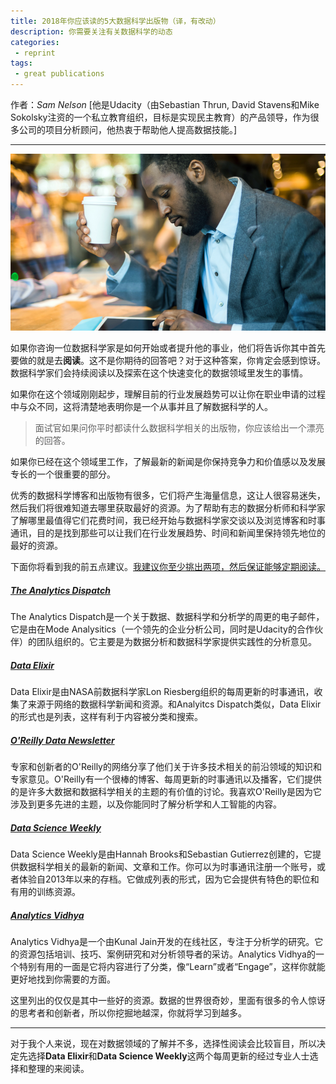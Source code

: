 ```yaml
---
title: 2018年你应该读的5大数据科学出版物（译，有改动）
description: 你需要关注有关数据科学的动态
categories:
 - reprint
tags:
 - great publications
---
```


作者：*Sam Nelson* [他是Udacity（由Sebastian Thrun, David Stavens和Mike Sokolsky注资的一个私立教育组织，目标是实现民主教育）的产品领导，作为很多公司的项目分析顾问，他热衷于帮助他人提高数据技能。]

---

![pic_1](posts_pic/five_publications/pic_1.png)

如果你咨询一位数据科学家是如何开始或者提升他的事业，他们将告诉你其中首先要做的就是去**阅读**。这不是你期待的回答吧？对于这种答案，你肯定会感到惊讶。数据科学家们会持续阅读以及探索在这个快速变化的数据领域里发生的事情。

如果你在这个领域刚刚起步，理解目前的行业发展趋势可以让你在职业申请的过程中与众不同，这将清楚地表明你是一个从事并且了解数据科学的人。

> 面试官如果问你平时都读什么数据科学相关的出版物，你应该给出一个漂亮的回答。

如果你已经在这个领域里工作，了解最新的新闻是你保持竞争力和价值感以及发展专长的一个很重要的部分。

优秀的数据科学博客和出版物有很多，它们将产生海量信息，这让人很容易迷失，然后我们将很难知道去哪里获取最好的资源。为了帮助有志的数据分析师和科学家了解哪里最值得它们花费时间，我已经开始与数据科学家交谈以及浏览博客和时事通讯，目的是找到那些可以让我们在行业发展趋势、时间和新闻里保持领先地位的最好的资源。

下面你将看到我的前五点建议。<u>我建议你至少挑出两项，然后保证能够定期阅读。</u>

##### [The Analytics Dispatch](https://about.modeanalytics.com/newsletter/)

The Analytics Dispatch是一个关于数据、数据科学和分析学的周更的电子邮件，它是由在Mode Analysitics（一个领先的企业分析公司，同时是Udacity的合作伙伴）的团队组织的。它主要是为数据分析和数据科学家提供实践性的分析意见。

##### [Data Elixir](https://dataelixir.com/)

Data Elixir是由NASA前数据科学家Lon Riesberg组织的每周更新的时事通讯，收集了来源于网络的数据科学新闻和资源。和Analyitcs Dispatch类似，Data Elixir的形式也是列表，这样有利于内容被分类和搜索。

##### [O'Reilly Data Newsletter](https://www.oreilly.com/topics/data)

专家和创新者的O'Reilly的网络分享了他们关于许多技术相关的前沿领域的知识和专家意见。O'Reilly有一个很棒的博客、每周更新的时事通讯以及播客，它们提供的是许多大数据和数据科学相关的主题的有价值的讨论。我喜欢O'Reilly是因为它涉及到更多先进的主题，以及你能同时了解分析学和人工智能的内容。

##### [Data Science Weekly](https://www.datascienceweekly.org/)

Data Science Weekly是由Hannah Brooks和Sebastian Gutierrez创建的，它提供数据科学相关的最新的新闻、文章和工作。你可以为时事通讯注册一个账号，或者体验自2013年以来的存档。它做成列表的形式，因为它会提供有特色的职位和有用的训练资源。

##### [Analytics Vidhya](https://www.analyticsvidhya.com/)

Analytics Vidhya是一个由Kunal Jain开发的在线社区，专注于分析学的研究。它的资源包括培训、技巧、案例研究和对分析领导者的采访。Analytics Vidhya的一个特别有用的一面是它将内容进行了分类，像“Learn”或者“Engage”，这样你就能更好地找到你需要的方面。

这里列出的仅仅是其中一些好的资源。数据的世界很奇妙，里面有很多的令人惊讶的思考者和创新者，所以你挖掘地越深，你就将学习到越多。

---

对于我个人来说，现在对数据领域的了解并不多，选择性阅读会比较盲目，所以决定先选择**Data Elixir**和**Data Science Weekly**这两个每周更新的经过专业人士选择和整理的来阅读。
